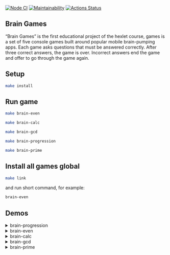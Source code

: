 
[![Node CI](https://github.com/denikeev/frontend-project-lvl1/actions/workflows/lint.yml/badge.svg)](https://github.com/denikeev/frontend-project-lvl1/actions/workflows/lint.yml) [![Maintainability](https://api.codeclimate.com/v1/badges/1a811fedb0839e939026/maintainability)](https://codeclimate.com/github/denikeev/frontend-project-lvl1/maintainability) [![Actions Status](https://github.com/denikeev/frontend-project-lvl1/workflows/hexlet-check/badge.svg)](https://github.com/denikeev/frontend-project-lvl1/actions)
## Brain Games

“Brain Games” is the first educational project of the hexlet course, games is a set of five console games built around popular mobile brain-pumping apps. Each game asks questions that must be answered correctly. After three correct answers, the game is over. Incorrect answers end the game and offer to go through the game again. 

## Setup

```sh
make install
```

## Run game

```sh
make brain-even
```

```sh
make brain-calc
```

```sh
make brain-gcd
```

```sh
make brain-progression
```

```sh
make brain-prime
```

## Install all games global

```sh
make link
```

and run short command, for example:

```sh
brain-even
```

## Demos
<details><summary>brain-progression</summary>

[![brain-progression](https://asciinema.org/a/BayTP3n3BGzzdKLPn9CSTtGcY.svg)](https://asciinema.org/a/BayTP3n3BGzzdKLPn9CSTtGcY)  

</details>
<details><summary>brain-even</summary>

[![brain-even](https://asciinema.org/a/JfN2ZNzzjFmHK9CLa1V6Av2LC.svg)](https://asciinema.org/a/JfN2ZNzzjFmHK9CLa1V6Av2LC)  

</details>
<details><summary>brain-calc</summary>

[![brain-calc](https://asciinema.org/a/dWCBZ2EsVdbwwhI1bPi1osbTW.svg)](https://asciinema.org/a/dWCBZ2EsVdbwwhI1bPi1osbTW)  

</details>
<details><summary>brain-gcd</summary>

[![brain-gcd](https://asciinema.org/a/cz1qYzfSqP1tCy86GdZR422Jm.svg)](https://asciinema.org/a/cz1qYzfSqP1tCy86GdZR422Jm)  

</details>
<details><summary>brain-prime</summary>

[![brain-prime](https://asciinema.org/a/MoPKogKzObugnYe3vJkAVfjqP.svg)](https://asciinema.org/a/MoPKogKzObugnYe3vJkAVfjqP)  

</details>